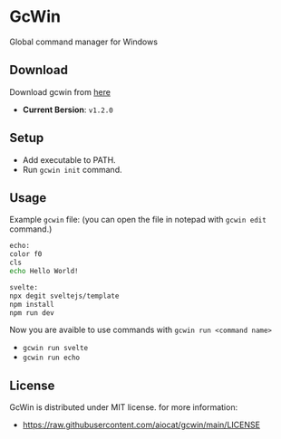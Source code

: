 # GcWin
Global command manager for Windows

## Download
Download gcwin from [here](https://github.com/aiocat/gcwin/releases/latest)
- **Current Bersion**: `v1.2.0`

## Setup
- Add executable to PATH.
- Run `gcwin init` command.

## Usage
Example `gcwin` file: (you can open the file in notepad with `gcwin edit` command.)
```sh
echo:
color f0
cls
echo Hello World!

svelte:
npx degit sveltejs/template
npm install
npm run dev
```

Now you are avaible to use commands with `gcwin run <command name>`
- `gcwin run svelte`
- `gcwin run echo`

## License
GcWin is distributed under MIT license. for more information:
- https://raw.githubusercontent.com/aiocat/gcwin/main/LICENSE